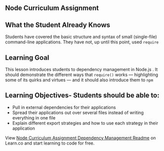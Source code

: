 ## Node Curriculum Assignment 


## What the Student Already Knows

Students have covered the basic structure and syntax of small (single-file) command-line applications. They have not, up until this point, used `require`

## Learning Goal 

This lesson introduces students to dependency management in Node.js . It should demonstrate the different ways that `require()` works — highlighting some of its quirks and virtues — and it should also introduce them to `npm`

## Learning Objectives- Students should be able to: 

- Pull in external dependencies for their applications
- Spread their applications out over several files instead of writing everything in one file
- Explain different export strategies and how to use each strategy in their application


<p class='util--hide'>View <a href='https://learn.co/lessons/node-curriculum-assignment-dependency-management-readme'>Node Curriculum Assignment Dependency Management Readme</a> on Learn.co and start learning to code for free.</p>
